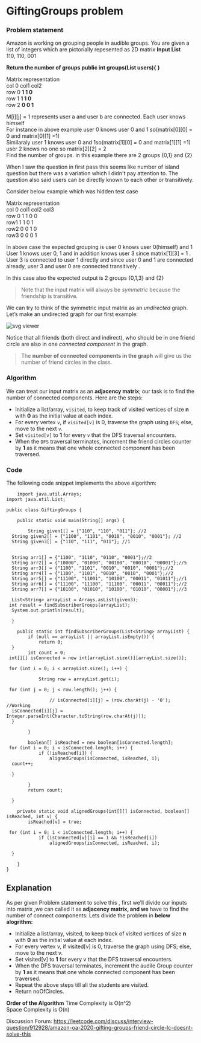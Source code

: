 # GiftingGroups problem
### Problem statement
Amazon is working on grouping people in audible groups. You are given a list of integers which are pictorially repesented as 2D matrix
**Input List**  
110, 110, 001

**Return the number of groups
public int groups(List users){
}**

Matrix representation  
col 0 col1 col2  
row 0 **1 1 0**  
row 1 **1 1 0**  
row 2 **0 0 1**

M[i][j] = 1 represents user a and user b are connected. Each user knows himself  
For instance in above example user 0 knows user 0 and 1 so(matrix[0][0] = 0 and matrix[0][1] =1)  
Similaraly user 1 knows user 0 and 1so(matrix[1][0] = 0 and matrix[1][1] =1)  
user 2 knows no one so matrix[2][2] = 2  
Find the number of groups. in this example there are 2 groups {0,1} and {2}

When I saw the question in first pass this seems like number of island question but there was a variation which I didn't pay attention to. The question also said users can be directly known to each other or transitively.

Consider below example which was hidden test case

Matrix representation  
col 0 col1 col2 col3  
row 0 1 1 0 0  
row1 1 1 0 1  
row2 0 0 1 0  
row3 0 0 0 1

In above case the expected grouping is user 0 knows user 0(himself) and 1  
User 1 knows user 0, 1 and in addition knows user 3 since matrix[1][3] = 1 . User 3 is connected to user 1 directly and since user 0 and 1 are connected already, user 3 and user 0 are connected transitively .

In this case also the expected output is 2 groups {0,1,3} and {2} 



> Note that the input matrix will always be  _symmetric_  because the friendship is transitive.

We can try to think of the symmetric input matrix as an  _undirected_  graph. Let’s make an undirected graph for our first example:

![svg viewer](https://www.educative.io/api/edpresso/shot/6581624198135808/image/5618405807751168)

​Notice that all friends (both direct and indirect), who should be in one friend circle are also in one  _connected component​_  in the graph.

> The  **number of connected components in the graph**  will give us the number of friend circles in the class.

### Algorithm

We can treat our input matrix as an  **adjacency matrix**; our task is to find the number of connected components. Here are the steps:

-   Initialize a list/array,  `visited`, to keep track of visited vertices of size  **n**  with  **0**  as the initial value at each index.
-   For every vertex  `v`, if  `visited[v]`  is 0, traverse the graph using  `DFS`; else, move to the next  `v`.
-   Set  `visited[v]`  to  **1**  for every  `v`  that the DFS traversal encounters.
-   When the  `DFS`  traversal terminates, increment the friend circles counter by  **1**  as it means that​ one whole connected component has been traversed.
### Code
The following code snippet implements the above algorithm:

        import java.util.Arrays;  
    import java.util.List;  
      
    public class GiftingGroups {  
      
        public static void main(String[] args) {  
      
            String given1[] = {"110", "110", "011"}; //2  
      String given2[] = {"1100", "1101", "0010", "0010", "0001"}; //2  
      String given3[] = {"110", "111", "011"}; //1  
      
      
      String arr1[] = {"1100", "1110", "0110", "0001"};//2  
      String arr2[] = {"10000", "01000", "00100", "00010", "00001"};//5  
      String arr3[] = {"1100", "1101", "0010", "0010", "0001"};//2  
      String arr4[] = {"1100", "1101", "0010", "0010", "0001"};//2  
      String arr5[] = {"11100", "11001", "10100", "00011", "01011"};//1  
      String arr6[] = {"11100", "11100", "11100", "00011", "00011"};//2  
      String arr7[] = {"10100", "01010", "10100", "01010", "00001"};//3  
      
      List<String> arrayList = Arrays.asList(given3);  
     int result = findSubscriberGroups(arrayList);  
      System.out.println(result);  
      
      }  
      
        public static int findSubscriberGroups(List<String> arrayList) {  
            if (null == arrayList || arrayList.isEmpty()) {  
                return 0;  
      }  
            int count = 0;  
     int[][] isConnected = new int[arrayList.size()][arrayList.size()];  
      
     for (int i = 0; i < arrayList.size(); i++) {  
      
                String row = arrayList.get(i);  
      
     for (int j = 0; j < row.length(); j++) {  
      
                    // isConnected[i][j] = (row.charAt(j) - '0'); //Working  
      isConnected[i][j] = Integer.parseInt(Character.toString(row.charAt(j)));  
      }  
      
            }  
      
            boolean[] isReached = new boolean[isConnected.length];  
     for (int i = 0; i < isConnected.length; i++) {  
                if (!isReached[i]) {  
                    alignedGroups(isConnected, isReached, i);  
      count++;  
      
      }  
      
            }  
            return count;  
      
      }  
      
        private static void alignedGroups(int[][] isConnected, boolean[] isReached, int v) {  
            isReached[v] = true;  
      
     for (int i = 0; i < isConnected.length; i++) {  
                if (isConnected[v][i] == 1 && !isReached[i])  
                    alignedGroups(isConnected, isReached, i);  
      
      }  
      
        }  
    }

## Explanation

As per given Problem statement  to solve this , first we’ll divide our inputs into matrix ,we can called it as **adjacency matrix, and we** have to find the number of connect components:
Lets divide the problem in **below alogrithm:**
-   Initialize a list/array, visited, to keep track of visited vertices of size **n** with **0** as the initial value at each index.
-   For every vertex v, if visited[v] is 0, traverse the graph using DFS; else, move to the next v.
-   Set visited[v] to **1** for every v that the DFS traversal encounters.
-   When the DFS traversal terminates, increment the audile Group counter by **1** as it means that one whole connected component has been traversed. 
- Repeat the above steps till all the students are visited.
-  Return noOfCircles.

**Order of the Algorithm**
Time Complexity is O(n^2)  
Space Complexity is O(n)

Discussion Forum: https://leetcode.com/discuss/interview-question/912928/amazon-oa-2020-gifting-groups-friend-circle-lc-doesnt-solve-this
